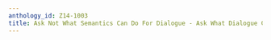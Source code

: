 ```yaml
---
anthology_id: Z14-1003
title: Ask Not What Semantics Can Do For Dialogue - Ask What Dialogue Can Do For Semantics
---
```

